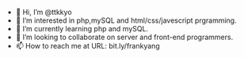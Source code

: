 - 👋 Hi, I’m @ttkkyo
- 👀 I’m interested in php,mySQL and html/css/javescript prgramming.
- 🌱 I’m currently learning php and mySQL.
- 💞️ I’m looking to collaborate on server and front-end programmers.
- 📫 How to reach me at URL: bit.ly/frankyang

<!---
ttkkyo/ttkkyo is a ✨ special ✨ repository because its `README.md` (this file) appears on your GitHub profile.
You can click the Preview link to take a look at your changes.
--->
